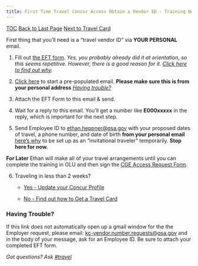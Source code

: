 ```yaml
---
title: First Time Travel Concur Access Obtain a Vendor ID - Training Needed
---
```


[TOC](/travel-guide-table-of-contents)
[Back to Last Page](/first-time-travel-obtain-vendor-id-start)
[Next to Travel Card](/first-time-travel-travel-card)

First thing that you’ll need is a “travel vendor ID” via **YOUR PERSONAL** email.

1. Fill out [the EFT form](https://drive.google.com/a/gsa.gov/file/d/0B0Kck5dqF_Ebb0FFZ29RR0JmVVk/view?usp=sharing). _Yes, you probably already did it at orientation, so this seems repetitive. However, there is a good reason for it. [Click here to find out why](https://docs.google.com/document/d/1cHGnvUVGzYJkSuW0-2ZEy4g4vwgNLLkZcI1j5JVozDQ/edit#bookmark=id.f206jlg5swxh)._

2.  [Click here](https://mail.google.com/mail/?view=cm&ui=2&tf=0&fs=1&to=kc-vendor.number.requests%40gsa.gov&su=Request%20to%20Obtain%20Employee%20ID&body=To%20KC%20Vendor%2C%0A%0ACould%20I%20please%20have%20my%20employee%20ID%3F%0A%0AThank%20you%2C%0A) to start a pre-populated email. **Please make sure this is from your personal address**
[_Having trouble?_](#having-trouble)

3. Attach the EFT Form to this email & send.

4. Wait for a reply to this email.
You’ll get a number like **E000xxxxx** in the reply, which is important for the next step.

7. Send Employee ID to [ethan.heppner@gsa.gov](mailto:ethan.heppner@gsa.gov) with your proposed dates of travel, a phone number, and date of birth **from your personal email** [here’s why](https://docs.google.com/document/d/1cHGnvUVGzYJkSuW0-2ZEy4g4vwgNLLkZcI1j5JVozDQ/edit#bookmark=id.f206jlg5swxh) to be set up as an “invitational traveler” temporarily. **Stop here for now.**

**For Later** Ethan will make all of your travel arrangements until you can complete the training in OLU and then sign the [CGE Access Request Form](https://drive.google.com/a/gsa.gov/file/d/0B0Kck5dqF_EbM3ZRaHRqRHFWSzA/view?usp=sharing).

6. Traveling in less than 2 weeks?

    * [Yes - Update your Concur Profile](/first-time-travel-complete-concur-profile)

    * [No - Find out how to Get a Travel Card](/first-time-travel-travel-card)


### Having Trouble?
If this link does not automatically open up a gmail window for the the Employer request, please email:  kc-vendor.number.requests@gsa.gov and in the body of your message, ask for an Employee ID. Be sure to attach your completed EFT form.

*Got questions? Ask [#travel](https://18f.slack.com/messages/travel)*
